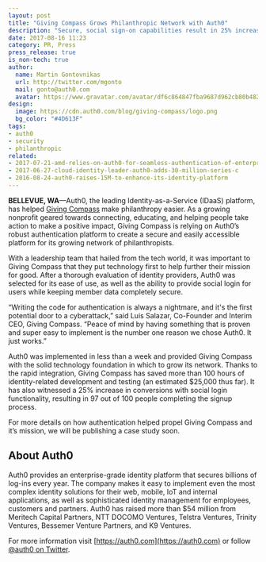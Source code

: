 ```yaml
---
layout: post
title: "Giving Compass Grows Philanthropic Network with Auth0"
description: "Secure, social sign-on capabilities result in 25% increase in conversion rates."
date: 2017-08-16 11:23
category: PR, Press
press_release: true
is_non-tech: true
author:
  name: Martin Gontovnikas
  url: http://twitter.com/mgonto
  mail: gonto@auth0.com
  avatar: https://www.gravatar.com/avatar/df6c864847fba9687d962cb80b482764??s=60
design:
  image: https://cdn.auth0.com/blog/giving-compass/logo.png
  bg_color: "#4D613F"
tags:
- auth0
- security
- philanthropic
related:
- 2017-07-21-amd-relies-on-auth0-for-seamless-authentication-of-enterprise-portal
- 2017-06-27-cloud-identity-leader-auth0-adds-30-million-series-c
- 2016-08-24-auth0-raises-15M-to-enhance-its-identity-platform
---
```


**BELLEVUE, WA**—Auth0, the leading Identity-as-a-Service (IDaaS) platform, has helped [Giving Compass](http://www.givingcompass.com) make philanthropy easier. As a growing nonprofit geared towards connecting, educating, and helping people take action to make a positive impact, Giving Compass is relying on Auth0’s robust authentication platform to create a secure and easily accessible platform for its growing network of philanthropists.

With a leadership team that hailed from the tech world, it was important to Giving Compass that they put technology first to help further their mission for good. After a thorough evaluation of identity providers, Auth0 was selected for its ease of use, as well as the ability to provide social login for users while keeping member data completely secure.

“Writing the code for authentication is always a nightmare, and it's the first potential door to a cyberattack,” said Luis Salazar, Co-Founder and Interim CEO, Giving Compass. “Peace of mind by having something that is proven and super easy to implement is the number one reason we chose Auth0. It just works.”

Auth0 was implemented in less than a week and provided Giving Compass with the solid technology foundation in which to grow its network. Thanks to the rapid integration, Giving Compass has saved more than 100 hours of identity-related development and testing (an estimated $25,000 thus far). It has also witnessed a 25% increase in conversions with social login functionality, resulting in 97 out of 100 people completing the signup process.

For more details on how authentication helped propel Giving Compass and it’s mission, we will be publishing a case study soon.

## About Auth0

Auth0 provides an enterprise-grade identity platform that secures billions of log-ins every year. The company makes it easy to implement even the most complex identity solutions for their web, mobile, IoT and internal applications, as well as sophisticated identity management for employees, customers and partners. Auth0 has raised more than $54 million from Meritech Capital Partners, NTT DOCOMO Ventures, Telstra Ventures, Trinity Ventures, Bessemer Venture Partners, and K9 Ventures.

For more information visit [https://auth0.com](https://auth0.com) or follow [@auth0 on Twitter](https://twitter.com/auth0).
